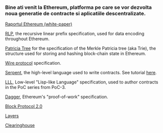 ### Bine ati venit la Ethereum, platforma pe care se vor dezvolta noua generatie de contracte si aplicatiile descentralizate. 

[Raportul Ethereum (white-paper)](https://github.com/ethereum/wiki/wiki/%5BRomanian%5D-White-Paper)

[RLP](https://github.com/ethereum/wiki/wiki/%5BRomanian%5D-RLP), the recursive linear prefix specification, used for data encoding throughout Ethereum.

[Patricia Tree](https://github.com/ethereum/wiki/wiki/%5BEnglish%5D-Patricia-Tree) for the specification of the Merkle Patricia tree (aka Trie), the structure used for storing and hashing block-chain state in Ethereum.

[Wire protocol](https://github.com/ethereum/wiki/wiki/%5BRomanian%5D-Wire-Protocol) specification.

[Serpent](https://github.com/ethereum/wiki/wiki/%5BRomanian%5D-Serpent-programming-language-operations), the high-level language used to write contracts. See tutorial [here](https://github.com/ethereum/wiki/wiki/%5BRomanian%5D-Serpent-programming-language-operations).

[LLL](https://github.com/ethereum/cpp-ethereum/wiki/LLL), Low-level "Lisp-like Language" specification, used to author contracts in the PoC series from PoC-3.

[Dagger](https://github.com/ethereum/wiki/wiki/%5BRomanian%5D-Dagger), Ethereum's "proof-of-work" specification.

[Block Protocol 2.0](https://github.com/ethereum/wiki/wiki/%5BRomanian%5D-Block-Protocol-2.0)

[Layers](https://github.com/ethereum/wiki/wiki/%5BRomanian%5D-Layers)

[Clearinghouse](https://github.com/ethereum/wiki/wiki/%5BRomanian%5D-Clearinghouse)
